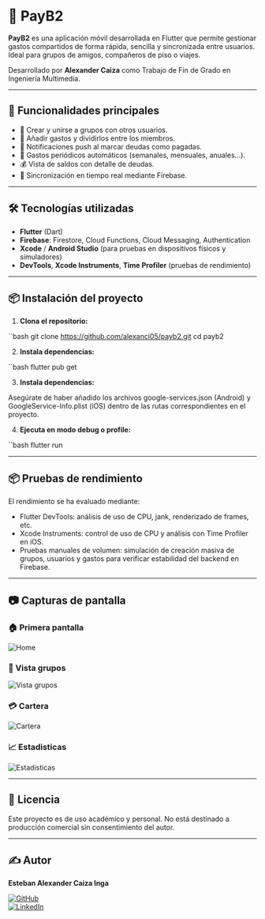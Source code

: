 # 💸 PayB2

**PayB2** es una aplicación móvil desarrollada en Flutter que permite gestionar gastos compartidos de forma rápida, sencilla y sincronizada entre usuarios. Ideal para grupos de amigos, compañeros de piso o viajes.

Desarrollado por **Alexander Caiza** como Trabajo de Fin de Grado en Ingeniería Multimedia.

---

## 🚀 Funcionalidades principales

- 📱 Crear y unirse a grupos con otros usuarios.
- 🧾 Añadir gastos y dividirlos entre los miembros.
- 🔔 Notificaciones push al marcar deudas como pagadas.
- 🔄 Gastos periódicos automáticos (semanales, mensuales, anuales...).
- 💰 Vista de saldos con detalle de deudas.
- 📡 Sincronización en tiempo real mediante Firebase.

---

## 🛠️ Tecnologías utilizadas

- **Flutter** (Dart)
- **Firebase**: Firestore, Cloud Functions, Cloud Messaging, Authentication
- **Xcode** / **Android Studio** (para pruebas en dispositivos físicos y simuladores)
- **DevTools**, **Xcode Instruments**, **Time Profiler** (pruebas de rendimiento)

---

## 📦 Instalación del proyecto

1. **Clona el repositorio:**

``bash
git clone https://github.com/alexanci05/payb2.git
cd payb2

2. **Instala dependencias:**

``bash
flutter pub get

3. **Instala dependencias:**

Asegúrate de haber añadido los archivos google-services.json (Android) y GoogleService-Info.plist (iOS) dentro de las rutas correspondientes en el proyecto.

4. **Ejecuta en modo debug o profile:**

``bash
flutter run

---

## 📦 Pruebas de rendimiento

El rendimiento se ha evaluado mediante:

- Flutter DevTools: análisis de uso de CPU, jank, renderizado de frames, etc.
- Xcode Instruments: control de uso de CPU y análisis con Time Profiler en iOS.
- Pruebas manuales de volumen: simulación de creación masiva de grupos, usuarios y gastos para verificar estabilidad del backend en Firebase.

---

## 📷 Capturas de pantalla

### 🏠 Primera pantalla
![Home](assets/screenshots/Home.jpeg)

### 👥 Vista grupos
![Vista grupos](assets/screenshots/Grupos.jpeg)

### 💳 Cartera
![Cartera](assets/screenshots/Cartera.jpeg)

### 📈 Estadisticas
![Estadisticas](assets/screenshots/Estadisticas.jpeg)

---

## 📄 Licencia

Este proyecto es de uso académico y personal. No está destinado a producción comercial sin consentimiento del autor.

---

## ✍️ Autor

**Esteban Alexander Caiza Inga**

[![GitHub](https://img.shields.io/badge/GitHub--_.svg?style=social&logo=github)](https://github.com/alexanci05)  
[![LinkedIn](https://img.shields.io/badge/LinkedIn--_.svg?style=social&logo=linkedin)](https://www.linkedin.com/in/alexanci)


